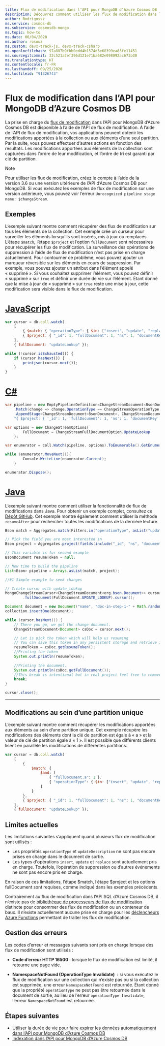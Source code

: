 ```yaml
---
title: Flux de modification dans l’API pour MongoDB d’Azure Cosmos DB
description: Découvrez comment utiliser les flux de modification dans l’API pour MongoDB d’Azure Cosmos DB pour obtenir les modifications apportées à vos données.
author: Rodrigossz
ms.service: cosmos-db
ms.subservice: cosmosdb-mongo
ms.topic: how-to
ms.date: 06/04/2020
ms.author: rosouz
ms.custom: devx-track-js, devx-track-csharp
ms.openlocfilehash: 97a887b9fbb0edd4b1574d3e68399ea83fe11451
ms.sourcegitcommit: 32c521a2ef396d121e71ba682e098092ac673b30
ms.translationtype: HT
ms.contentlocale: fr-FR
ms.lasthandoff: 09/25/2020
ms.locfileid: "91326743"
---
```

# <a name="change-streams-in-azure-cosmos-dbs-api-for-mongodb"></a>Flux de modification dans l’API pour MongoDB d’Azure Cosmos DB

La prise en charge du [flux de modification](change-feed.md) dans l’API pour MongoDB d’Azure Cosmos DB est disponible à l’aide de l’API de flux de modification. À l’aide de l’API de flux de modification, vos applications peuvent obtenir les modifications apportées à la collection ou aux éléments d’une seul partition. Par la suite, vous pouvez effectuer d’autres actions en fonction des résultats. Les modifications apportées aux éléments de la collection sont capturées dans l’ordre de leur modification, et l’ordre de tri est garanti par clé de partition.

> [!NOTE]
> Pour utiliser les flux de modification, créez le compte à l’aide de la version 3.6 ou une version ultérieure de l’API d’Azure Cosmos DB pour MongoDB. Si vous exécutez les exemples de flux de modification sur une version antérieure, vous pouvez voir l’erreur `Unrecognized pipeline stage name: $changeStream`.

## <a name="examples"></a>Exemples

L’exemple suivant montre comment récupérer des flux de modification sur tous les éléments de la collection. Cet exemple crée un curseur pour surveiller les éléments lorsqu’ils sont insérés, mis à jour ou remplacés. L’étape `$match`, l’étape `$project` et l’option `fullDocument` sont nécessaires pour récupérer les flux de modification. La surveillance des opérations de suppression à l’aide de flux de modification n’est pas prise en charge actuellement. Pour contourner ce problème, vous pouvez ajouter un marqueur réversible sur les éléments en cours de suppression. Par exemple, vous pouvez ajouter un attribut dans l’élément appelé « supprimé ». Si vous souhaitez supprimer l’élément, vous pouvez définir « supprimé » sur `true` et définir une durée de vie sur l’élément. Étant donné que la mise à jour de « supprimé » sur `true` reste une mise à jour, cette modification sera visible dans le flux de modification.

# <a name="javascript"></a>[JavaScript](#tab/javascript)

```javascript
var cursor = db.coll.watch(
    [
        { $match: { "operationType": { $in: ["insert", "update", "replace"] } } },
        { $project: { "_id": 1, "fullDocument": 1, "ns": 1, "documentKey": 1 } }
    ],
    { fullDocument: "updateLookup" });

while (!cursor.isExhausted()) {
    if (cursor.hasNext()) {
        printjson(cursor.next());
    }
}
```

# <a name="c"></a>[C#](#tab/csharp)

```csharp
var pipeline = new EmptyPipelineDefinition<ChangeStreamDocument<BsonDocument>>()
    .Match(change => change.OperationType == ChangeStreamOperationType.Insert || change.OperationType == ChangeStreamOperationType.Update || change.OperationType == ChangeStreamOperationType.Replace)
    .AppendStage<ChangeStreamDocument<BsonDocument>, ChangeStreamDocument<BsonDocument>, BsonDocument>(
    "{ $project: { '_id': 1, 'fullDocument': 1, 'ns': 1, 'documentKey': 1 }}");

var options = new ChangeStreamOptions{
        FullDocument = ChangeStreamFullDocumentOption.UpdateLookup
    };

var enumerator = coll.Watch(pipeline, options).ToEnumerable().GetEnumerator();

while (enumerator.MoveNext()){
        Console.WriteLine(enumerator.Current);
    }

enumerator.Dispose();
```

# <a name="java"></a>[Java](#tab/java)

L’exemple suivant montre comment utiliser la fonctionnalité de flux de modifications dans Java. Pour obtenir un exemple complet, consultez ce [Dépôt GitHub](https://github.com/Azure-Samples/azure-cosmos-db-mongodb-java-changestream/blob/master/mongostream/src/main/java/com/azure/cosmos/mongostream/App.java). Cet exemple montre également comment utiliser la méthode `resumeAfter` pour rechercher toutes les modifications de la dernière lecture. 

```java
Bson match = Aggregates.match(Filters.in("operationType", asList("update", "replace", "insert")));

// Pick the field you are most interested in
Bson project = Aggregates.project(fields(include("_id", "ns", "documentKey", "fullDocument")));

// This variable is for second example
BsonDocument resumeToken = null;

// Now time to build the pipeline
List<Bson> pipeline = Arrays.asList(match, project);

//#1 Simple example to seek changes

// Create cursor with update_lookup
MongoChangeStreamCursor<ChangeStreamDocument<org.bson.Document>> cursor = collection.watch(pipeline)
        .fullDocument(FullDocument.UPDATE_LOOKUP).cursor();

Document document = new Document("name", "doc-in-step-1-" + Math.random());
collection.insertOne(document);

while (cursor.hasNext()) {
    // There you go, we got the change document.
    ChangeStreamDocument<Document> csDoc = cursor.next();

    // Let is pick the token which will help us resuming
    // You can save this token in any persistent storage and retrieve it later
    resumeToken = csDoc.getResumeToken();
    //Printing the token
    System.out.println(resumeToken);
    
    //Printing the document.
    System.out.println(csDoc.getFullDocument());
    //This break is intentional but in real project feel free to remove it.
    break;
}

cursor.close();

```
---

## <a name="changes-within-a-single-shard"></a>Modifications au sein d’une partition unique

L’exemple suivant montre comment récupérer les modifications apportées aux éléments au sein d’une partition unique. Cet exemple récupère les modifications des éléments dont la clé de partition est égale à « a » et la valeur de clé de partition égale à « 1 ». Il est possible que différents clients lisent en parallèle les modifications de différentes partitions.

```javascript
var cursor = db.coll.watch(
    [
        { 
            $match: { 
                $and: [
                    { "fullDocument.a": 1 }, 
                    { "operationType": { $in: ["insert", "update", "replace"] } }
                ]
            }
        },
        { $project: { "_id": 1, "fullDocument": 1, "ns": 1, "documentKey": 1} }
    ],
    { fullDocument: "updateLookup" });

```

## <a name="current-limitations"></a>Limites actuelles

Les limitations suivantes s’appliquent quand plusieurs flux de modification sont utilisés :

* Les propriétés `operationType` et `updateDescription` ne sont pas encore prises en charge dans le document de sortie.
* Les types d'opérations `insert`, `update` et `replace` sont actuellement pris en charge. Toutefois, l’opération de suppression ou d’autres événements ne sont pas encore pris en charge.

En raison de ces limitations, l’étape $match, l’étape $project et les options fullDocument sont requises, comme indiqué dans les exemples précédents.

Contrairement au flux de modification dans l’API SQL d’Azure Cosmos DB, il n’existe pas de [bibliothèque de processeurs de flux de modification](change-feed-processor.md) distincte pour consommer des flux de modification ou un conteneur de baux. Il n’existe actuellement aucune prise en charge pour les [déclencheurs Azure Functions](change-feed-functions.md) permettant de traiter les flux de modification.

## <a name="error-handling"></a>Gestion des erreurs

Les codes d’erreur et messages suivants sont pris en charge lorsque des flux de modification sont utilisés :

* **Code d’erreur HTTP 16500** : lorsque le flux de modification est limité, il retourne une page vide.

* **NamespaceNotFound (OperationType Invalidate)**  : si vous exécutez le flux de modification sur une collection qui n’existe pas ou si la collection est supprimée, une erreur `NamespaceNotFound` est retournée. Étant donné que la propriété `operationType` ne peut pas être retournée dans le document de sortie, au lieu de l’erreur `operationType Invalidate`, l’erreur `NamespaceNotFound` est retournée.

## <a name="next-steps"></a>Étapes suivantes

* [Utiliser la durée de vie pour faire expirer les données automatiquement dans l’API pour MongoDB d’Azure Cosmos DB](mongodb-time-to-live.md)
* [Indexation dans l’API pour MongoDB d’Azure Cosmos DB](mongodb-indexing.md)
